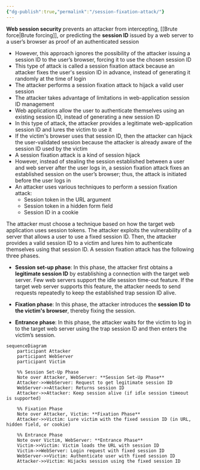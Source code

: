```yaml
---
{"dg-publish":true,"permalink":"/session-fixation-attack/"}
---
```



**Web session security** prevents an attacker from intercepting, [[Brute force\|Brute forcing]], or predicting the **session ID** issued by a web server to a user’s browser as proof of an authenticated session
- However, this approach ignores the possibility of the attacker issuing a session ID to the user’s browser, forcing it to use the chosen session ID
- This type of attack is called a session fixation attack because an attacker fixes the user's session ID in advance, instead of generating it randomly at the time of login
- The attacker performs a session fixation attack to hijack a valid user session
- The attacker takes advantage of limitations in web-application session ID management
- Web applications allow the user to authenticate themselves using an existing session ID, instead of generating a new session ID
- In this type of attack, the attacker provides a legitimate web-application session ID and lures the victim to use it
- If the victim's browser uses that session ID, then the attacker can hijack the user-validated session because the attacker is already aware of the session ID used by the victim
- A session fixation attack is a kind of session hijack
- However, instead of stealing the session established between a user and web server after the user logs in, a session fixation attack fixes an established session on the user’s browser; thus, the attack is initiated before the user logs in
- An attacker uses various techniques to perform a session fixation attack: 
	- Session token in the URL argument 
	- Session token in a hidden form field 
	- Session ID in a cookie


The attacker must choose a technique based on how the target web application uses session tokens. The attacker exploits the vulnerability of a server that allows a user to use a fixed session ID. Then, the attacker provides a valid session ID to a victim and lures him to authenticate themselves using that session ID. A session fixation attack has the following three phases. 

- **Session set-up phase**: In this phase, the attacker first obtains a **legitimate session ID** by establishing a connection with the target web server. Few web servers support the idle session time-out feature. If the target web server supports this feature, the attacker needs to send requests repeatedly to keep the established trap session ID alive.

- **Fixation phase**: In this phase, the attacker introduces the **session ID to the victim's browser**, thereby fixing the session.
	
- **Entrance phase**: In this phase, the attacker waits for the victim to log in to the target web server using the trap session ID and then enters the victim’s session.

```mermaid
sequenceDiagram
    participant Attacker
    participant WebServer
    participant Victim

    %% Session Set-Up Phase
    Note over Attacker, WebServer: **Session Set-Up Phase**
    Attacker->>WebServer: Request to get legitimate session ID
    WebServer->>Attacker: Returns session ID
    Attacker->>Attacker: Keep session alive (if idle session timeout is supported)
    
    %% Fixation Phase
    Note over Attacker, Victim: **Fixation Phase**
    Attacker->>Victim: Lure victim with the fixed session ID (in URL, hidden field, or cookie)
    
    %% Entrance Phase
    Note over Victim, WebServer: **Entrance Phase**
    Victim->>Victim: Victim loads the URL with session ID
    Victim->>WebServer: Login request with fixed session ID
    WebServer->>Victim: Authenticate user with fixed session ID
    Attacker->>Victim: Hijacks session using the fixed session ID
```